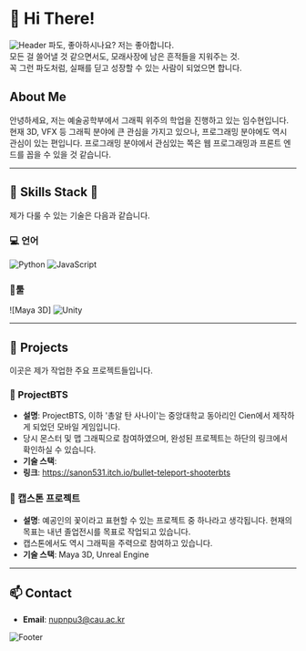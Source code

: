 # 👋 Hi There!

![Header](https://cdn.discordapp.com/attachments/1043565419136569394/1309499352678400060/pexels-pixabay-210227.jpg?ex=6741cdcf&is=67407c4f&hm=e760dd603b8ac7d5de3e53973b3e3a6e79cfbb83b6042d2177290dc1f9ce08a0&)
파도, 좋아하시나요? 저는 좋아합니다.  
모든 걸 쓸어낼 것 같으면서도, 모래사장에 남은 흔적들을 지워주는 것.  
꼭 그런 파도처럼, 실패를 딛고 성장할 수 있는 사람이 되었으면 합니다.  

## About Me
안녕하세요, 저는 예술공학부에서 그래픽 위주의 학업을 진행하고 있는 임수현입니다.  
현재 3D, VFX 등 그래픽 분야에 큰 관심을 가지고 있으나, 프로그래밍 분야에도 역시 관심이 있는 편입니다.
프로그래밍 분야에서 관심있는 쪽은 웹 프로그래밍과 프론트 엔드를 꼽을 수 있을 것 같습니다.

---

## 💪 Skills Stack 💪
제가 다룰 수 있는 기술은 다음과 같습니다. 

### 💻 언어
![Python](https://img.shields.io/badge/Python-3776AB?style=for-the-badge&logo=python&logoColor=white)
![JavaScript](https://img.shields.io/badge/JavaScript-F7DF1E?style=for-the-badge&logo=javascript&logoColor=black)

### 🔧툴
![Maya 3D]
![Unity](https://preview.redd.it/81nwobjayd181.png?width=512&format=png&auto=webp&s=027cac2b3ddd6f7b3f5e60a783706d1d0e8151ec)

---

## 🌟 Projects
이곳은 제가 작업한 주요 프로젝트들입니다.

### 📌 ProjectBTS
- **설명**: ProjectBTS, 이하 '총알 탄 사나이'는 중앙대학교 동아리인 Cien에서 제작하게 되었던 모바일 게임입니다.
- 당시 몬스터 및 맵 그래픽으로 참여하였으며, 완성된 프로젝트는 하단의 링크에서 확인하실 수 있습니다.
- **기술 스택**: 
- **링크**: https://sanon531.itch.io/bullet-teleport-shooterbts

### 📌 캡스톤 프로젝트
- **설명**: 예공인의 꽃이라고 표현할 수 있는 프로젝트 중 하나라고 생각됩니다. 현재의 목표는 내년 졸업전시를 목표로 작업되고 있습니다.
- 캡스톤에서도 역시 그래픽을 주력으로 참여하고 있습니다.
- **기술 스택**: Maya 3D, Unreal Engine
---

## 📫 Contact
- **Email**: [nupnpu3@cau.ac.kr](mailto:nupnpu3@cau.ac.kr)

![Footer](https://cdn.discordapp.com/attachments/1043565419136569394/1309500553180741682/pexels-jonathanborba-5808756.jpg?ex=6741ceed&is=67407d6d&hm=ba08898210d25e0490caa0edda8d39880ee53c8585faf87ed219a29349b68cc3&)

